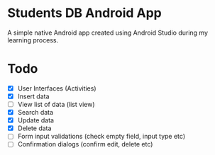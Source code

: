# Students DB Android App
A simple native Android app created using Android Studio during my learning process.

# Todo
- [x] User Interfaces (Activities)
- [x] Insert data
- [ ] View list of data (list view)
- [x] Search data
- [x] Update data
- [x] Delete data
- [ ] Form input validations (check empty field, input type etc)
- [ ] Confirmation dialogs (confirm edit, delete etc)
